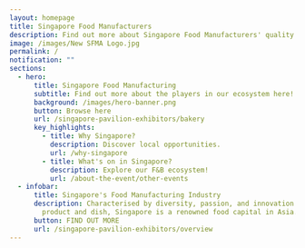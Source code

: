 ```yaml
---
layout: homepage
title: Singapore Food Manufacturers
description: Find out more about Singapore Food Manufacturers' quality offerings!
image: /images/New SFMA Logo.jpg
permalink: /
notification: ""
sections:
  - hero:
      title: Singapore Food Manufacturing
      subtitle: Find out more about the players in our ecosystem here!
      background: /images/hero-banner.png
      button: Browse here
      url: /singapore-pavilion-exhibitors/bakery
      key_highlights:
        - title: Why Singapore?
          description: Discover local opportunities.
          url: /why-singapore
        - title: What's on in Singapore?
          description: Explore our F&B ecosystem!
          url: /about-the-event/other-events
  - infobar:
      title: Singapore's Food Manufacturing Industry
      description: Characterised by diversity, passion, and innovation behind every
        product and dish, Singapore is a renowned food capital in Asia.
      button: FIND OUT MORE
      url: /singapore-pavilion-exhibitors/overview
---
```

